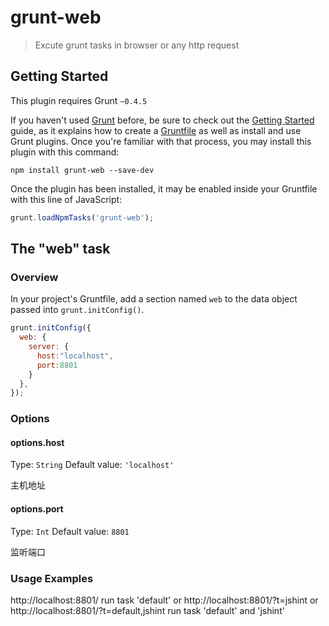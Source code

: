# grunt-web

> Excute grunt tasks in browser or any http request

## Getting Started
This plugin requires Grunt `~0.4.5`

If you haven't used [Grunt](http://gruntjs.com/) before, be sure to check out the [Getting Started](http://gruntjs.com/getting-started) guide, as it explains how to create a [Gruntfile](http://gruntjs.com/sample-gruntfile) as well as install and use Grunt plugins. Once you're familiar with that process, you may install this plugin with this command:

```shell
npm install grunt-web --save-dev
```

Once the plugin has been installed, it may be enabled inside your Gruntfile with this line of JavaScript:

```js
grunt.loadNpmTasks('grunt-web');
```

## The "web" task

### Overview
In your project's Gruntfile, add a section named `web` to the data object passed into `grunt.initConfig()`.

```js
grunt.initConfig({
  web: {
    server: {
      host:"localhost",
	  port:8801
    }
  },
});
```

### Options

#### options.host
Type: `String`
Default value: `'localhost'`

主机地址

#### options.port
Type: `Int`
Default value: `8801`

监听端口

### Usage Examples
http://localhost:8801/ run task 'default'
or
http://localhost:8801/?t=jshint
or
http://localhost:8801/?t=default,jshint  run task 'default' and 'jshint'

